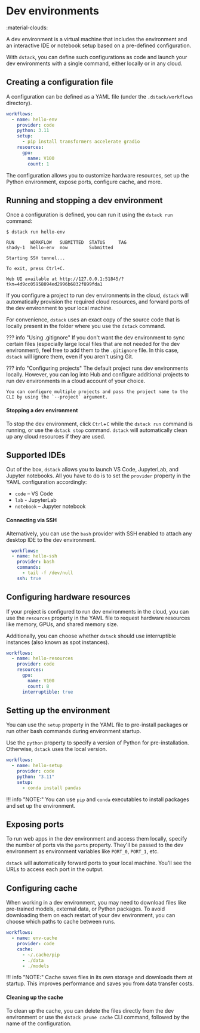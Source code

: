 # Dev environments

:material-clouds:

A dev environment is a virtual machine that includes the environment and an interactive IDE or notebook setup
based on a pre-defined configuration.

With `dstack`, you can define such configurations as code and launch your dev environments with a single command, 
either locally or in any cloud.

[//]: # (TODO [TASK]: Add a link to the Playground)

## Creating a configuration file

A configuration can be defined as a YAML file (under the `.dstack/workflows` directory).

<div editor-title=".dstack/workflows/hello-env.yaml"> 

```yaml
workflows:
  - name: hello-env
    provider: code
    python: 3.11
    setup:
      - pip install transformers accelerate gradio
    resources:
      gpu:
        name: V100
        count: 1
```

</div>

The configuration allows you to customize hardware resources, set up the Python environment, expose ports, configure cache, and more.

[//]: # (TODO [MAJOR]: It doesn't allow to conveniently load and save artifacts)

## Running and stopping a dev environment

Once a configuration is defined, you can run it using the `dstack run` command:

<div class="termy">

```shell
$ dstack run hello-env

RUN      WORKFLOW   SUBMITTED  STATUS     TAG
shady-1  hello-env  now        Submitted  
 
Starting SSH tunnel...

To exit, press Ctrl+C.

Web UI available at http://127.0.0.1:51845/?tkn=4d9cc05958094ed2996b6832f899fda1
```

</div>

If you configure a project to run dev environments in the cloud, `dstack` will automatically provision the
required cloud resources, and forward ports of the dev environment to your local machine.

[//]: # (TODO [TASK]: A screenshot)

For convenience, `dstack` uses an exact copy of the source code that is locally present in the folder where you use the `dstack` command.

??? info "Using .gitignore"
    If you don't want the dev environment to sync certain files (especially large local files that are not needed
    for the dev environment), feel free to add them to the `.gitignore` file. In this case, `dstack` will ignore them,
    even if you aren't using Git.

??? info "Configuring projects"
    The default project runs dev environments locally. However, you can
    log into Hub and configure additional projects to run dev environments in a cloud account of your choice. 

    You can configure multiple projects and pass the project name to the CLI by using the `--project` argument.

[//]: # (TODO [TASK]: Add a link to the Projects guide for more details)

[//]: # (TODO [TASK]: Add links to the CLI reference for the commands and their options)

#### Stopping a dev environment 

To stop the dev environment, click `Ctrl`+`C` while the `dstack run` command is running,
or use the `dstack stop` command. `dstack` will automatically clean up any cloud resources if they are used.

## Supported IDEs

Out of the box, `dstack` allows you to launch VS Code, JupyterLab, and Jupyter notebooks.
All you have to do is to set the `provider` property in the YAML configuration accordingly:

- `code` – VS Code
- `lab` - JupyterLab
- `notebook` – Jupyter notebook

[//]: # (TODO [TASK]: Use content tabs to show multiple examples - requires fixing CSS styles)

#### Connecting via SSH

Alternatively, you can use the `bash` provider with SSH enabled to attach any desktop IDE to the dev
environment.

<div editor-title=".dstack/workflows/hello-ssh.yaml"> 

```yaml
  workflows:
  - name: hello-ssh
    provider: bash
    commands:
      - tail -f /dev/null
    ssh: true 
```

</div>

[//]: # (TODO [MEDIUM]: Currently, you have to use bash and tail)

[//]: # (TODO [TASK]: Show the output)

[//]: # (TODO [MAJOR]: Currently, it doesn't support PyCharm)

## Configuring hardware resources

If your project is configured to run dev environments in the cloud, you can use the `resources` property in the YAML 
file to request hardware resources like memory, GPUs, and shared memory size. 

Additionally, you can choose whether `dstack` should use interruptible instances (also known as spot instances).

<div editor-title=".dstack/workflows/hello-resources.yaml"> 

```yaml
workflows:
  - name: hello-resources
    provider: code
    resources:
      gpu:
        name: V100
        count: 8
      interruptible: true
```

</div>

[//]: # (TODO [MAJOR]: Currently, it doesn't allow you to specify interruptible behaviour, e.g. "spot or fail" or "spot or on-demand")

## Setting up the environment

You can use the `setup` property in the YAML file to pre-install packages or run other bash commands during environment
startup.

Use the `python` property to specify a version of Python for pre-installation. Otherwise, `dstack` uses the local version.

<div editor-title=".dstack/workflows/hello-setup.yaml"> 

```yaml
workflows:
  - name: hello-setup
    provider: code
    python: "3.11"
    setup:
      - conda install pandas
```

</div>

!!! info "NOTE:"
    You can use `pip` and `conda` executables to install packages and set up the environment.

[//]: # (TODO [MAJOR]: Currently, packages has to be installed on every run)

[//]: # (TODO [MAJOR]: Currently, there is no way to use your own Docker image)

## Exposing ports

To run web apps in the dev environment and access them locally, specify the number of ports via the `ports` property. They'll be
passed to the dev environment as environment variables like `PORT_0`, `PORT_1`, etc.

[//]: # (TODO [TASK]: Requires an example, including the YAML and the output)

`dstack` will automatically forward ports to your local machine. You'll see the URLs to access each port in the
output.

[//]: # (TODO [MAJOR]: It's not convenient to use dstack environment variables for ports)
[//]: # (TODO [MEDIUM]: It would be easier if dstack forwarded ports automatically)

[//]: # (TODO [MAJOR]: Currently, it doesn't allow to hot reload changes)

[//]: # (TODO [MAJOR]: Currently, it requires the user to hardcode `--host 0.0.0.0`)

## Configuring cache

When working in a dev environment, you may need to download files like pre-trained models, external data, or Python
packages. To avoid downloading them on each restart of your dev environment, you can choose
which paths to cache between runs. 

<div editor-title=".dstack/workflows/env-cache.yaml"> 

```yaml
workflows:
  - name: env-cache
    provider: code
    cache:
      - ~/.cache/pip
      - ./data
      - ./models
```

</div>

!!! info "NOTE:"
    Cache saves files in its own storage and downloads them at startup. This improves performance and saves you 
    from data transfer costs. 

#### Cleaning up the cache

To clean up the cache, you can delete the files directly from the dev environment or use the `dstack prune cache`
CLI command, followed by the name of the configuration.

[//]: # (TODO [MAJOR]: Cache is not the same as persistent storage)

[//]: # (TODO [TASK]: Elaborate on the main benefits of using dstack for dev environments)